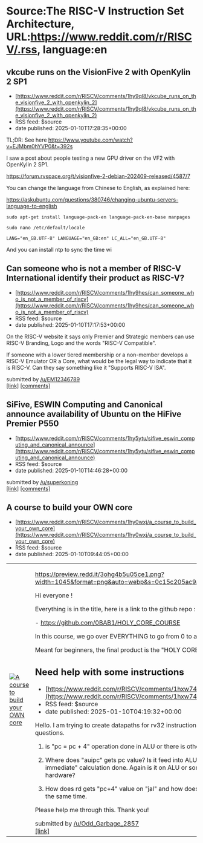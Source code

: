 # Source:The RISC-V Instruction Set Architecture, URL:https://www.reddit.com/r/RISCV/.rss, language:en

## vkcube runs on the VisionFive 2 with OpenKylin 2 SP1
 - [https://www.reddit.com/r/RISCV/comments/1hy9ql8/vkcube_runs_on_the_visionfive_2_with_openkylin_2](https://www.reddit.com/r/RISCV/comments/1hy9ql8/vkcube_runs_on_the_visionfive_2_with_openkylin_2)
 - RSS feed: $source
 - date published: 2025-01-10T17:28:35+00:00

<!-- SC_OFF --><div class="md"><p>TL;DR: See here <a href="https://www.youtube.com/watch?v=EJMbm0hYVP0&amp;t=392s">https://www.youtube.com/watch?v=EJMbm0hYVP0&amp;t=392s</a></p> <p>I saw a post about people testing a new GPU driver on the VF2 with OpenKylin 2 SP1.</p> <p><a href="https://forum.rvspace.org/t/visionfive-2-debian-202409-released/4587/7">https://forum.rvspace.org/t/visionfive-2-debian-202409-released/4587/7</a></p> <p>You can change the language from Chinese to English, as explained here:</p> <p><a href="https://askubuntu.com/questions/380746/changing-ubuntu-servers-language-to-english">https://askubuntu.com/questions/380746/changing-ubuntu-servers-language-to-english</a></p> <p><code>sudo apt-get install language-pack-en language-pack-en-base manpages</code></p> <p><code>sudo nano /etc/default/locale</code></p> <pre><code>LANG=&quot;en_GB.UTF-8&quot; LANGUAGE=&quot;en_GB:en&quot; LC_ALL=&quot;en_GB.UTF-8&quot; </code></pre> <p>And you can install ntp to sync the time wi

## Can someone who is not a member of RISC-V International identify their product as RISC-V?
 - [https://www.reddit.com/r/RISCV/comments/1hy9hes/can_someone_who_is_not_a_member_of_riscv](https://www.reddit.com/r/RISCV/comments/1hy9hes/can_someone_who_is_not_a_member_of_riscv)
 - RSS feed: $source
 - date published: 2025-01-10T17:17:53+00:00

<!-- SC_OFF --><div class="md"><p>On the RISC-V website it says only Premier and Strategic members can use RISC-V Branding, Logo and the words &quot;RISC-V Compatible&quot;.</p> <p>If someone with a lower tiered membership or a non-member develops a RISC-V Emulator OR a Core, what would be the legal way to indicate that it is RISC-V. Can they say something like it &quot;Supports RISC-V ISA&quot;.</p> </div><!-- SC_ON --> &#32; submitted by &#32; <a href="https://www.reddit.com/user/EM12346789"> /u/EM12346789 </a> <br/> <span><a href="https://www.reddit.com/r/RISCV/comments/1hy9hes/can_someone_who_is_not_a_member_of_riscv/">[link]</a></span> &#32; <span><a href="https://www.reddit.com/r/RISCV/comments/1hy9hes/can_someone_who_is_not_a_member_of_riscv/">[comments]</a></span>

## SiFive, ESWIN Computing and Canonical announce availability of Ubuntu on the HiFive Premier P550
 - [https://www.reddit.com/r/RISCV/comments/1hy5ytu/sifive_eswin_computing_and_canonical_announce](https://www.reddit.com/r/RISCV/comments/1hy5ytu/sifive_eswin_computing_and_canonical_announce)
 - RSS feed: $source
 - date published: 2025-01-10T14:46:28+00:00

&#32; submitted by &#32; <a href="https://www.reddit.com/user/superkoning"> /u/superkoning </a> <br/> <span><a href="https://canonical.com/blog/sifive-eswin-computing-and-canonical-announce-availability-of-ubuntu-on-the-hifive-premier-p550">[link]</a></span> &#32; <span><a href="https://www.reddit.com/r/RISCV/comments/1hy5ytu/sifive_eswin_computing_and_canonical_announce/">[comments]</a></span>

## A course to build your OWN core
 - [https://www.reddit.com/r/RISCV/comments/1hy0wxj/a_course_to_build_your_own_core](https://www.reddit.com/r/RISCV/comments/1hy0wxj/a_course_to_build_your_own_core)
 - RSS feed: $source
 - date published: 2025-01-10T09:44:05+00:00

<table> <tr><td> <a href="https://www.reddit.com/r/RISCV/comments/1hy0wxj/a_course_to_build_your_own_core/"> <img src="https://b.thumbs.redditmedia.com/aMkh-WWtm7zUMKJdRmEKZGLCS_gQwf7Jw5cvvQTA1fY.jpg" alt="A course to build your OWN core" title="A course to build your OWN core" /> </a> </td><td> <!-- SC_OFF --><div class="md"><p><a href="https://preview.redd.it/3ohg4b5u05ce1.png?width=1045&amp;format=png&amp;auto=webp&amp;s=0c15c205ac9a0d5e3de8b681b904f29559f5a051">https://preview.redd.it/3ohg4b5u05ce1.png?width=1045&amp;format=png&amp;auto=webp&amp;s=0c15c205ac9a0d5e3de8b681b904f29559f5a051</a></p> <p>Hi everyone !</p> <p>Everything is in the title, here is a link to the github repo :</p> <p>- <a href="https://github.com/0BAB1/HOLY_CORE_COURSE">https://github.com/0BAB1/HOLY_CORE_COURSE</a></p> <p>In this course, we go over EVERYTHING to go from 0 to a working RISC-V core on FPGA.</p> <p>Meant for beginners, the final product is the &quot;HOLY CORE&quot; which runs a 50MHz and implem

## Need help with some instructions
 - [https://www.reddit.com/r/RISCV/comments/1hxw74q/need_help_with_some_instructions](https://www.reddit.com/r/RISCV/comments/1hxw74q/need_help_with_some_instructions)
 - RSS feed: $source
 - date published: 2025-01-10T04:19:32+00:00

<!-- SC_OFF --><div class="md"><p>Hello. I am trying to create datapaths for rv32 instructions but i am confused. Have couple of questions.</p> <ol> <li><p>is &quot;pc = pc + 4&quot; operation done in ALU or there is other hardware for this addition?</p></li> <li><p>Where does &quot;auipc&quot; gets pc value? Is it feed into ALU src A through mux? And how &quot;pc + immediate&quot; calculation done. Again is it on ALU or some kind of address generator hardware?</p></li> <li><p>How does rd gets &quot;pc+4&quot; value on &quot;jal&quot; and how does it calculate pc = pc+immediate at the same time. </p></li> </ol> <p>Please help me through this. Thank you!</p> </div><!-- SC_ON --> &#32; submitted by &#32; <a href="https://www.reddit.com/user/Odd_Garbage_2857"> /u/Odd_Garbage_2857 </a> <br/> <span><a href="https://www.reddit.com/r/RISCV/comments/1hxw74q/need_help_with_some_instructions/">[link]</a></span> &#32; <span><a href="https://www.reddit.com/r/RISCV/comments/1hxw74q/need_help_with

